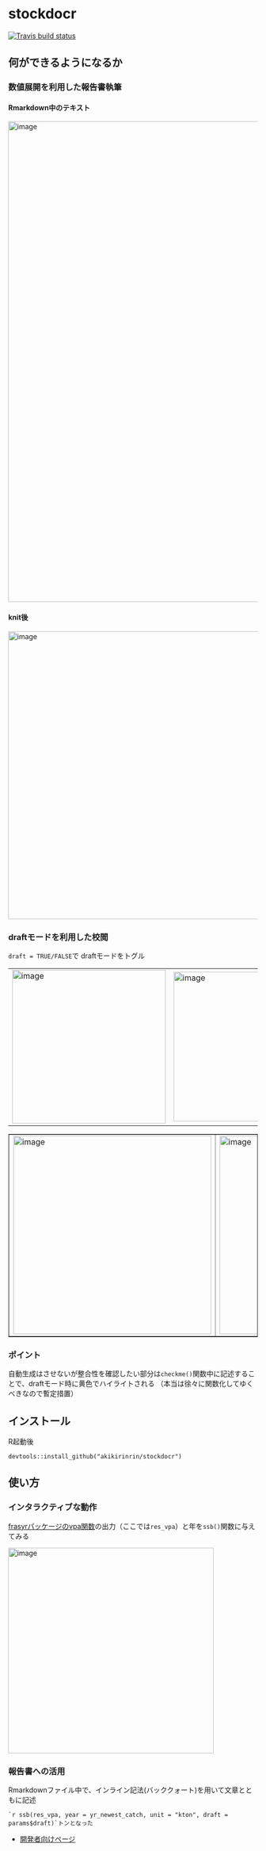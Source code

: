  # stockdocr
[![Travis build status](https://travis-ci.com/akikirinrin/stockdocr.svg?branch=master)](https://travis-ci.com/akikirinrin/stockdocr)

## 何ができるようになるか

### 数値展開を利用した報告書執筆
#### Rmarkdown中のテキスト
<img width="970" alt="image" src="https://user-images.githubusercontent.com/14845847/69840348-93154980-129e-11ea-835b-42ae3327c8b8.png">

#### knit後
<img width="581" alt="image" src="https://user-images.githubusercontent.com/14845847/69840440-e091b680-129e-11ea-8ba0-03bb31b72d12.png">

### draftモードを利用した校閲
`draft = TRUE/FALSE`で draftモードをトグル

<table border="0" cellspacing="0" cellpadding="30">
 <tr>
  <td><img width="310" alt="image" src="https://user-images.githubusercontent.com/14845847/69840625-8b09d980-129f-11ea-92a4-08c976d0e8a9.png">
  </td>
  <td><img width="302" alt="image" src="https://user-images.githubusercontent.com/14845847/69840990-d4a6f400-12a0-11ea-898e-62686e9c6403.png">
  </td>
 </tr>
</table>

<table border="1" cellspacing="0" cellpadding="1">
 <tr>
  <td><img width="400" alt="image" src="https://user-images.githubusercontent.com/14845847/69840867-6bbf7c00-12a0-11ea-9d49-aea71b35b83d.png">
  </td>
  <td>
   <img width="400" alt="image" src="https://user-images.githubusercontent.com/14845847/69840963-b7722580-12a0-11ea-94e2-0d148850abca.png">
</td>
  </tr>
</table>

### ポイント
自動生成はさせないが整合性を確認したい部分は`checkme()`関数中に記述することで、draftモード時に黄色でハイライトされる
（本当は徐々に関数化してゆくべきなので暫定措置）

## インストール
R起動後
```
devtools::install_github("akikirinrin/stockdocr")
```

## 使い方
### インタラクティブな動作
[frasyrパッケージのvpa関数](https://github.com/ichimomo/frasyr/blob/master/R/rvpa.r#L493-L494)の出力（ここでは`res_vpa`）と年を`ssb()`関数に与えてみる

<img width="415" alt="image" src="https://user-images.githubusercontent.com/14845847/69841359-2f8d1b00-12a2-11ea-817b-87256aa95e3d.png">

### 報告書への活用
Rmarkdownファイル中で、インライン記法(バッククォート)を用いて文章とともに記述
```
`r ssb(res_vpa, year = yr_newest_catch, unit = "kton", draft = params$draft)`トンとなった
```


- [開発者向けページ](https://github.com/akikirinrin/stockdocr/wiki/%E9%96%8B%E7%99%BA%E8%80%85%E5%90%91%E3%81%91%E3%83%9A%E3%83%BC%E3%82%B8)
